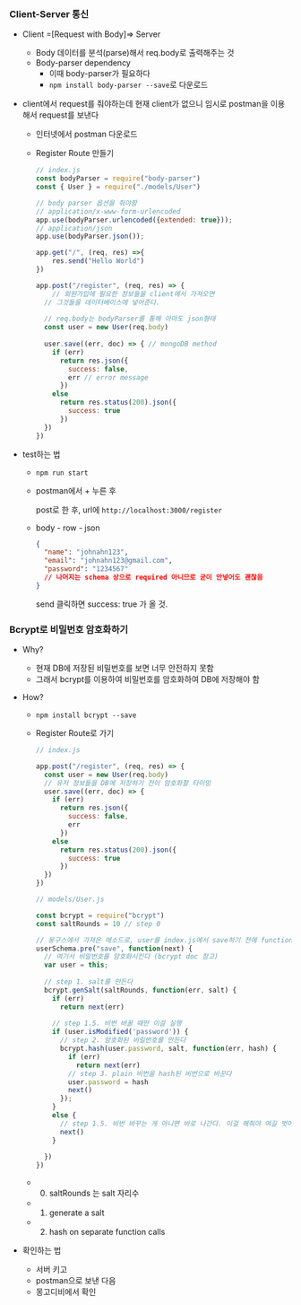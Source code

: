 ### Client-Server 통신

- Client =[Request with Body]=> Server

  - Body 데이터를 분석(parse)해서 req.body로 출력해주는 것
  - Body-parser dependency
    - 이때 body-parser가 필요하다
    - `npm install body-parser --save`로 다운로드

- client에서 request를 줘야하는데 현재 client가 없으니 임시로 postman을 이용해서 request를 보낸다

  - 인터넷에서 postman 다운로드

  - Register Route 만들기

    ```js
    // index.js
    const bodyParser = require("body-parser")
    const { User } = require("./models/User")
    
    // body parser 옵션을 줘야함
    // application/x-www-form-urlencoded
    app.use(bodyParser.urlencoded({extended: true}));
    // application/json
    app.use(bodyParser.json());
    
    app.get("/", (req, res) =>{
    	res.send("Hello World")
    })
    
    app.post("/register", (req, res) => {
    	// 회원가입에 필요한 정보들을 client에서 가져오면
      // 그것들을 데이터베이스에 넣어준다.
      
      // req.body는 bodyParser를 통해 아마도 json형태
      const user = new User(req.body)
      
      user.save((err, doc) => { // mongoDB method
        if (err) 
          return res.json({
            success: false,
            err // error message
          }) 
        else
          return res.status(200).json({
            success: true
          })
      })
    })
    ```

- test하는 법

  - `npm run start`

  - postman에서 + 누른 후

    post로 한 후, url에 `http://localhost:3000/register`

  - body - row - json 

    ```json
    {
      "name": "johnahn123",
      "email": "johnahn123@gmail.com",
      "password": "1234567"
      // 나머지는 schema 상으로 required 아니므로 굳이 안넣어도 괜찮음
    }
    ```

    send 클릭하면 success: true 가 올 것.

    

### Bcrypt로 비밀번호 암호화하기

- Why?

  - 현재 DB에 저장된 비밀번호를 보면 너무 안전하지 못함
  - 그래서 bcrypt를 이용하여 비밀번호를 암호화하여 DB에 저장해야 함

- How?

  - `npm install bcrypt --save`

  - Register Route로 가기

    ```js
    // index.js
    
    app.post("/register", (req, res) => {
      const user = new User(req.body)
      // 유저 정보들을 DB에 저장하기 전이 암호화할 타이밍
      user.save((err, doc) => { 
        if (err) 
          return res.json({
            success: false,
            err 
          }) 
        else
          return res.status(200).json({
            success: true
          })
      })
    })
    ```

    ```js
    // models/User.js
    
    const bcrypt = require("bcrypt")
    const saltRounds = 10 // step 0
    
    // 몽구스에서 가져온 메소드로, user를 index.js에서 save하기 전에 function을 실행하겠다는 소리
    userSchema.pre("save", function(next) {
      // 여기서 비밀번호를 암호화시킨다 (bcrypt doc 참고)
      var user = this;
      
      // step 1. salt를 만든다
      bcrypt.genSalt(saltRounds, function(err, salt) {
        if (err)
          return next(err)
        
        // step 1.5. 비번 바꿀 때만 이걸 실행
        if (user.isModified('password')) {
          // step 2. 암호화된 비밀번호를 만든다
          bcrypt.hash(user.password, salt, function(err, hash) {
            if (err)
              return next(err)
            // step 3. plain 비번을 hash된 비번으로 바꾼다
            user.password = hash
            next()
          });
        }
        else {
          // step 1.5. 비번 바꾸는 게 아니면 바로 나간다. 이걸 해줘야 여길 벗어날 수 있음
          next()
        }
        
      })
    }) 
    ```

  - 0) saltRounds 는 salt 자리수

  - 1) generate a salt

  - 2) hash on separate function calls

- 확인하는 법

  - 서버 키고
  - postman으로 보낸 다음
  - 몽고디비에서 확인

